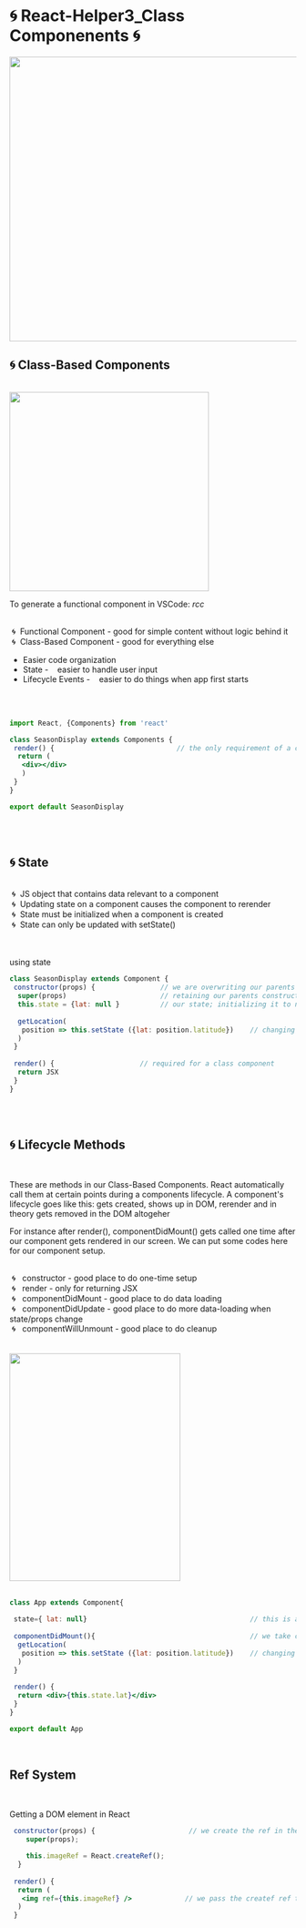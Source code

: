 # 🌀 React-Helper3_Class Componenents 🌀

<img src="https://sunscrapers.com/blog/wp-content/uploads/2018/11/1__DOHv30w-0eI-Ysz5U47Yg.png" height=500 width=900>

<h2>🌀 Class-Based Components</h2>
<br>
 <img src="https://www.techdiagonal.com/wp-content/uploads/2019/08/React-components-blog-image.jpg" height=350 width=350> 
<br>

To generate a functional component in VSCode: <em>rcc</em>
<br>
<br>


&nbsp;🌀&nbsp; Functional Component - good for simple content without logic behind it <br>
&nbsp;🌀&nbsp; Class-Based Component - good for everything else


<ul>
 <li>Easier code organization</li>
 <li>State - &nbsp;&nbsp; easier to handle user input</li>
 <li>Lifecycle Events - &nbsp;&nbsp;  easier to do things when app first starts</li>
</ul>
<br>
<br>

```jsx
import React, {Components} from 'react'

class SeasonDisplay extends Components {
 render() {                              // the only requirement of a class function is to have a render method
  return (
   <div></div>
   )
 }
}

export default SeasonDisplay
```

<br>
<br>
<h2>🌀 State</h2>
<br>
&nbsp;🌀&nbsp; JS object that contains data relevant to a component <br>
&nbsp;🌀&nbsp; Updating state on a component causes the component to rerender <br>
&nbsp;🌀&nbsp; State must be initialized when a component is created <br>
&nbsp;🌀&nbsp; State can only be updated with setState()<br>
<br>
<br>

using state

```jsx
class SeasonDisplay extends Component {
 constructor(props) {                // we are overwriting our parents constructor
  super(props)                       // retaining our parents constructor and just adding to it
  this.state = {lat: null }          // our state; initializing it to null because we're expecting a number 
  
  getLocation(
   position => this.setState ({lat: position.latitude})    // changing our state
  )
 }
 
 render() {                     // required for a class component
  return JSX
 }
}
```

<br>
<br>
<h2>🌀 Lifecycle Methods</h2>
<br>
<p>These are methods in our Class-Based Components. React automatically call them at certain points during a components lifecycle. A component's lifecycle goes like this: gets created, shows up in DOM, rerender and in theory gets removed in the DOM altogeher </p>
<p>For instance after render(), componentDidMount() gets called one time after our component gets rendered in our screen. We can put some codes here for our component setup.</p>
<br>
&nbsp;🌀&nbsp;&nbsp; constructor - good place to do one-time setup<br>
&nbsp;🌀&nbsp;&nbsp; render - only for returning JSX<br>
&nbsp;🌀&nbsp;&nbsp; componentDidMount - good place to do data loading<br>
&nbsp;🌀&nbsp;&nbsp; componentDidUpdate - good place to do more data-loading when state/props change<br>
&nbsp;🌀&nbsp;&nbsp; componentWillUnmount - good place to do cleanup<br>
<br>

<br>
<img src="https://cdn-media-1.freecodecamp.org/images/NpWCjYyzfnJkn7rXwDmyWwK2DqInFJu6-g1O" height=400 width=300>
<br>
<br>

```jsx
class App extends Component{
 
 state={ lat: null}                                        // this is an easier alternative for initializing state; Babel
 
 componentDidMount(){                                      // we take care of data loading here
  getLocation(
   position => this.setState ({lat: position.latitude})    // changing our state
  )
 }
 
 render() {
  return <div>{this.state.lat}</div>
 } 
}

export default App
```

<br>
<h2>Ref System</h2>
<br>

Getting a DOM element in React

```jsx
 constructor(props) {                       // we create the ref in the constructor
    super(props);

    this.imageRef = React.createRef();
  }
 
 render() {
  return (
   <img ref={this.imageRef} />             // we pass the createf ref to <img />; we get the <img />
  )
 }
```
